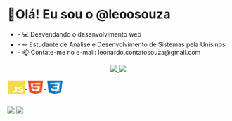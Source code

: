 <h1>👋Olá! Eu sou o @leoosouza</h1>
<ul> 
  <li>- 💻 Desvendando o desenvolvimento web</li>
  <li>- ✏  Estudante de Análise e Desenvolvimento de Sistemas pela Unisinos</li>
  <li>- 📫 Contate-me no e-mail: leonardo.contatosouza@gmail.com</li>
</ul>
<div align="center">
  <a href="https://github.com/leoosouza">
  <img height="180em" src="https://github-readme-stats.vercel.app/api?username=leoosouza&show_icons=true&theme=aura&include_all_commits=true&count_private=true"/>
  <img height="180em" src="https://github-readme-stats.vercel.app/api/top-langs/?username=leoosouza&layout=compact&langs_count=7&theme=aura"/>
</div>
<div style="display: inline_block"><br>
  <img align="center" alt="Rafa-Js" height="30" width="40" src="https://raw.githubusercontent.com/devicons/devicon/master/icons/javascript/javascript-plain.svg">
  <img align="center" alt="Rafa-HTML" height="30" width="40" src="https://raw.githubusercontent.com/devicons/devicon/master/icons/html5/html5-original.svg">
  <img align="center" alt="Rafa-CSS" height="30" width="40" src="https://raw.githubusercontent.com/devicons/devicon/master/icons/css3/css3-original.svg"
</div>

##
  
<div>
  <a href="https://instagram.com/leo_yeti" target="_blank"><img src="https://img.shields.io/badge/-Instagram-%23E4405F?style=for-the-badge&logo=instagram&logoColor=white" target="_blank"></a>
  <a href = "mailto:leonardo.contatosouza@gmail.com><img src="https://img.shields.io/badge/-Gmail-%23333?style=for-the-badge&logo=gmail&logoColor=white" target="_blank"></a>
  <a href="https://www.linkedin.com/in/leonardo-de-souza-8b34b216a/" target="_blank"><img src="https://img.shields.io/badge/-LinkedIn-%230077B5?style=for-the-badge&logo=linkedin&logoColor=white" target="_blank"></a> 
</div>
